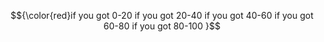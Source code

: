 $${\color{red}if you got 0-20 
if you got 20-40
if you got 40-60
if you got 60-80
if you got 80-100 
}$$
